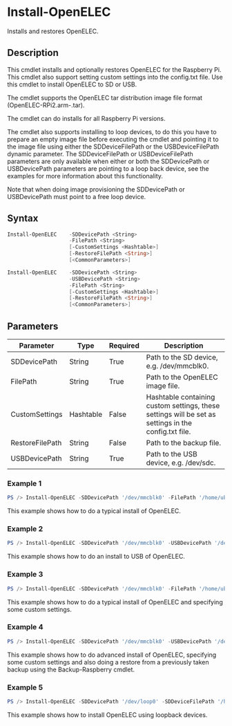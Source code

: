 # Install-OpenELEC
Installs and restores OpenELEC.

## Description
This cmdlet installs and optionally restores OpenELEC for the Raspberry Pi. This cmdlet also support setting custom settings into the config.txt file. Use this cmdlet to install OpenELEC to SD or USB.
    
The cmdlet supports the OpenELEC tar distribution image file format (OpenELEC-RPi2.arm-<version>.tar).

The cmdlet can do installs for all Raspberry Pi versions.

The cmdlet also supports installing to loop devices, to do this you have to prepare an empty image file before executing the cmdlet and pointing it to the image file using either the SDDeviceFilePath or the USBDeviceFilePath dynamic parameter. The SDDeviceFilePath or USBDeviceFilePath parameters are only available when either or both the SDDevicePath or USBDevicePath parameters are pointing to a loop back device, see the examples for more information about this functionality.

Note that when doing image provisioning the SDDevicePath or USBDevicePath must point to a free loop device.

## Syntax
```powershell
Install-OpenELEC    -SDDevicePath <String>
                    -FilePath <String>
                    [-CustomSettings <Hashtable>]
                    [-RestoreFilePath <String>]
                    [<CommonParameters>]
```
```powershell
Install-OpenELEC    -SDDevicePath <String>
                    -USBDevicePath <String>
                    -FilePath <String>
                    [-CustomSettings <Hashtable>]
                    [-RestoreFilePath <String>]
                    [<CommonParameters>]
```

## Parameters
Parameter|Type|Required|Description
---------|----|--------|-----------
|SDDevicePath|String|True|Path to the SD device, e.g. /dev/mmcblk0.|
|FilePath|String|True|Path to the OpenELEC image file.|
|CustomSettings|Hashtable|False|Hashtable containing custom settings, these settings will be set as settings in the config.txt file.|
|RestoreFilePath|String|False|Path to the backup file.|
|USBDevicePath|String|True|Path to the USB device, e.g. /dev/sdc.|

### Example 1
```powershell
PS /> Install-OpenELEC -SDDevicePath '/dev/mmcblk0' -FilePath '/home/ubuntu/Downloads/OpenELEC-RPi2.arm-6.0.3.tar'
```
This example shows how to do a typical install of OpenELEC.

### Example 2
```powershell
PS /> Install-OpenELEC -SDDevicePath '/dev/mmcblk0' -USBDevicePath '/dev/sdc' -FilePath '/home/ubuntu/Downloads/OpenELEC-RPi2.arm-6.0.3.tar'
```
This example shows how to do an install to USB of OpenELEC.

### Example 3
```powershell
PS /> Install-OpenELEC -SDDevicePath '/dev/mmcblk0' -FilePath '/home/ubuntu/Downloads/OpenELEC-RPi2.arm-6.0.3.tar' -CustomSettings @{arm_freq=1000;core_freq=500;sdram_freq=500;over_voltage=2;gpu_mem=320}
```
This example shows how to do a typical install of OpenELEC and specifying some custom settings.

### Example 4
```powershell
PS /> Install-OpenELEC -SDDevicePath '/dev/mmcblk0' -USBDevicePath '/dev/sdc' -FilePath '/home/ubuntu/Downloads/OpenELEC-RPi2.arm-6.0.3.tar' -CustomSettings @{arm_freq=1000;core_freq=500;sdram_freq=500;over_voltage=2;gpu_mem=320} -RestoreFilePath '/home/ubuntu/Kodi/Backup/OpenELEC-20161210133450.tar'
```
This example shows how to do advanced install of OpenELEC, specifying some custom settings and also doing a restore from a previously taken backup using the Backup-Raspberry cmdlet.

### Example 5
```powershell
PS /> Install-OpenELEC -SDDevicePath '/dev/loop0' -SDDeviceFilePath '/home/ubuntu/Images/OpenELEC-4gb-SD-20170117.img' -FilePath '/home/ubuntu/Downloads/OpenELEC-RPi2.arm-6.0.3.tar'
```
This example shows how to install OpenELEC using loopback devices.
